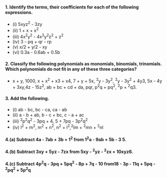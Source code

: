 #### 1. Identify the terms, their coefficients for each of the following expressions.
* (i) 5xyz<sup>2</sup> - 3zy 
* (ii) 1 + x + x<sup>2</sup>
* (iii) 4x<sup>2</sup>y<sup>2</sup> - 4x<sup>2</sup>y<sup>2</sup>z<sup>2</sup> + z<sup>2</sup>
* (iv) 3 - pq + qr - rp 
* (v) x/2 + y/2 - xy 
* (vi) 0.3a - 0.6ab + 0.5b

#### 2. Classify the following polynomials as monomials, binomials, trinomials. Which polynomials do not fit in any of these three categories?
* x + y, 1000, x + x<sup>2</sup> + x3 + x4, 7 + y + 5x, <sup>2</sup>y - 3y<sup>2</sup>, <sup>2</sup>y - 3y<sup>2</sup> + 4y3, 5x - 4y + 3xy,4z - 15z<sup>2</sup>, ab + bc + cd + da, 
pqr, p<sup>2</sup>q + pq<sup>2</sup>, <sup>2</sup>p + <sup>2</sup>q3. 

#### 3. Add the following.
* (i) ab - bc, bc - ca, ca - ab 
* (ii) a - b + ab, b - c + bc, c - a + ac
* (iii) <sup>2</sup>p<sup>2</sup>q<sup>2</sup> - 3pq + 4, 5 + 7pq - 3p<sup>2</sup>q<sup>2</sup>
* (iv) l<sup>2</sup> + m<sup>2</sup>, m<sup>2</sup> + n<sup>2</sup>, n<sup>2</sup> + l<sup>2</sup>,<sup>2</sup>lm + <sup>2</sup>mn + <sup>2</sup>nl

#### 4.(a) Subtract 4a - 7ab + 3b + 1<sup>2</sup> from 1<sup>2</sup>a - 9ab + 5b - 3 5. 
#### 4.(b) Subtract 3xy + 5yz - 7zx from 5xy - <sup>2</sup>yz - <sup>2</sup>zx + 10xyz6. 
#### 4.(c) Subtract 4p<sup>2</sup>q - 3pq + 5pq<sup>2</sup> - 8p + 7q - 10 from18 - 3p - 11q + 5pq - <sup>2</sup>pq<sup>2</sup> + 5p<sup>2</sup>q
